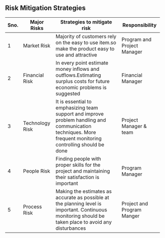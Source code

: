 ##	Risk Mitigation Strategies

Sno.| Major Risks | Strategies to mitigate risk | Responsibility |
---|---|---|---|
1 | Market Risk |Majority of customers rely on the easy to use item.so make the product easy to use and attractive  | Program and Project Manager |
2 | Financial Risk | In every point estimate money inflows and outflows.Estimating surplus costs for future economic problems is suggested | Financial Manager |
3 | Technology Risk | It is essential to emphasizing team support and improve problem handling and communication techniques. More frequent monitoring controlling should be done | Project Manager & team |
4 | People Risk | Finding people with proper skills for the project and maintaining their satisfaction is important | Program Manager |
5 | Process Risk | Making the estimates as accurate as possible at the planning level is important. Continuous monitoring should be taken place to avoid any disturbances | Project and Program Manger |

